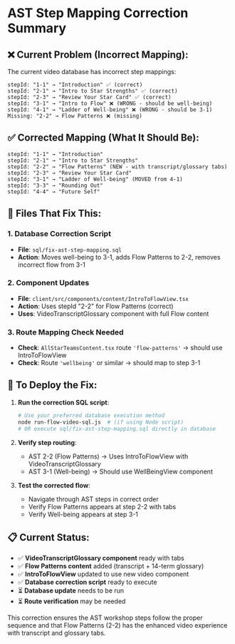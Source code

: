 # AST Step Mapping Correction Summary

## ❌ **Current Problem (Incorrect Mapping):**

The current video database has incorrect step mappings:

```
stepId: "1-1" → "Introduction" ✅ (correct)
stepId: "2-1" → "Intro to Star Strengths" ✅ (correct) 
stepId: "2-3" → "Review Your Star Card" ✅ (correct)
stepId: "3-1" → "Intro to Flow" ❌ (WRONG - should be well-being)
stepId: "4-1" → "Ladder of Well-being" ❌ (WRONG - should be 3-1)
Missing: "2-2" → Flow Patterns ❌ (missing)
```

## ✅ **Corrected Mapping (What It Should Be):**

```
stepId: "1-1" → "Introduction" 
stepId: "2-1" → "Intro to Star Strengths"
stepId: "2-2" → "Flow Patterns" (NEW - with transcript/glossary tabs)
stepId: "2-3" → "Review Your Star Card"
stepId: "3-1" → "Ladder of Well-being" (MOVED from 4-1)
stepId: "3-3" → "Rounding Out"
stepId: "4-4" → "Future Self"
```

## 🔧 **Files That Fix This:**

### **1. Database Correction Script**
- **File**: `sql/fix-ast-step-mapping.sql`
- **Action**: Moves well-being to 3-1, adds Flow Patterns to 2-2, removes incorrect flow from 3-1

### **2. Component Updates**
- **File**: `client/src/components/content/IntroToFlowView.tsx` 
- **Action**: Uses stepId "2-2" for Flow Patterns (correct)
- **Uses**: VideoTranscriptGlossary component with full Flow content

### **3. Route Mapping Check Needed**
- **Check**: `AllStarTeamsContent.tsx` route `'flow-patterns'` → should use IntroToFlowView
- **Check**: Route `'wellbeing'` or similar → should map to step 3-1

## 🚀 **To Deploy the Fix:**

1. **Run the correction SQL script**:
   ```bash
   # Use your preferred database execution method
   node run-flow-video-sql.js  # (if using Node script)
   # OR execute sql/fix-ast-step-mapping.sql directly in database
   ```

2. **Verify step routing**:
   - AST 2-2 (Flow Patterns) → Uses IntroToFlowView with VideoTranscriptGlossary
   - AST 3-1 (Well-being) → Should use WellBeingView component

3. **Test the corrected flow**:
   - Navigate through AST steps in correct order
   - Verify Flow Patterns appears at step 2-2 with tabs
   - Verify Well-being appears at step 3-1

## 📋 **Current Status:**

- ✅ **VideoTranscriptGlossary component** ready with tabs
- ✅ **Flow Patterns content** added (transcript + 14-term glossary)
- ✅ **IntroToFlowView** updated to use new video component  
- ✅ **Database correction script** ready to execute
- ⏳ **Database update** needs to be run
- ⏳ **Route verification** may be needed

This correction ensures the AST workshop steps follow the proper sequence and that Flow Patterns (2-2) has the enhanced video experience with transcript and glossary tabs.
